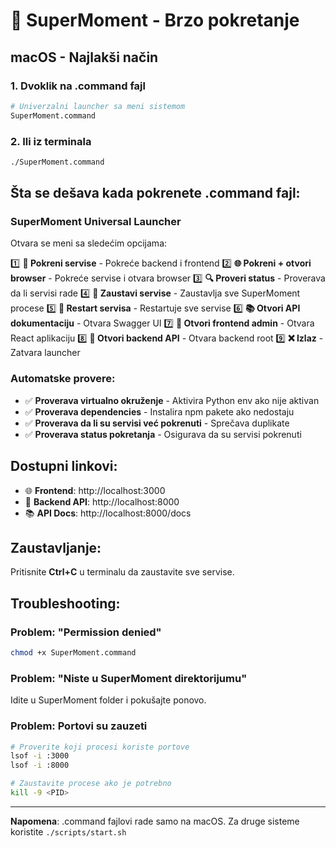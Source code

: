 # 🚀 SuperMoment - Brzo pokretanje

## macOS - Najlakši način

### 1. Dvoklik na .command fajl
```bash
# Univerzalni launcher sa meni sistemom
SuperMoment.command
```

### 2. Ili iz terminala
```bash
./SuperMoment.command
```

## Šta se dešava kada pokrenete .command fajl:

### SuperMoment Universal Launcher
Otvara se meni sa sledećim opcijama:

1️⃣ **🚀 Pokreni servise** - Pokreće backend i frontend
2️⃣ **🌐 Pokreni + otvori browser** - Pokreće servise i otvara browser
3️⃣ **🔍 Proveri status** - Proverava da li servisi rade
4️⃣ **🛑 Zaustavi servise** - Zaustavlja sve SuperMoment procese
5️⃣ **🔄 Restart servisa** - Restartuje sve servise
6️⃣ **📚 Otvori API dokumentaciju** - Otvara Swagger UI
7️⃣ **🎨 Otvori frontend admin** - Otvara React aplikaciju
8️⃣ **🔧 Otvori backend API** - Otvara backend root
9️⃣ **❌ Izlaz** - Zatvara launcher

### Automatske provere:
- ✅ **Proverava virtualno okruženje** - Aktivira Python env ako nije aktivan
- ✅ **Proverava dependencies** - Instalira npm pakete ako nedostaju
- ✅ **Proverava da li su servisi već pokrenuti** - Sprečava duplikate
- ✅ **Proverava status pokretanja** - Osigurava da su servisi pokrenuti

## Dostupni linkovi:

- 🌐 **Frontend**: http://localhost:3000
- 🔧 **Backend API**: http://localhost:8000
- 📚 **API Docs**: http://localhost:8000/docs

## Zaustavljanje:

Pritisnite **Ctrl+C** u terminalu da zaustavite sve servise.

## Troubleshooting:

### Problem: "Permission denied"
```bash
chmod +x SuperMoment.command
```

### Problem: "Niste u SuperMoment direktorijumu"
Idite u SuperMoment folder i pokušajte ponovo.

### Problem: Portovi su zauzeti
```bash
# Proverite koji procesi koriste portove
lsof -i :3000
lsof -i :8000

# Zaustavite procese ako je potrebno
kill -9 <PID>
```

---

**Napomena**: .command fajlovi rade samo na macOS. Za druge sisteme koristite `./scripts/start.sh`
